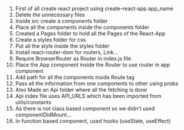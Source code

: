 1. First of all create react project using create-react-app app_name
2. Delete the unnecessary files
3. Inside src create a components folder
4. Place all the components inside the components folder
5. Created a Pages folder to hold all the Pages of the React-App
6. Create a styles folder for css
7. Put all the style inside the styles folder
8. Install react-router-dom for routers, Link...
9. Require BrowserRouter as Router in index.js file.
10. Place the App component inside the Router to use router in app component
11. Add path for all the components inside Route tag
12. Pass all the information from one components to other using probs
13. Also Made an Api folder where all the fetching is done
14. Api index file uses API_URLS which has been imported from utils/constants 
12. As there is not class based component so we didn't used componentDidMount...
13. In function based component, used hooks (useState, useEffect)


<!-- @ Harsh Rishiwal -->